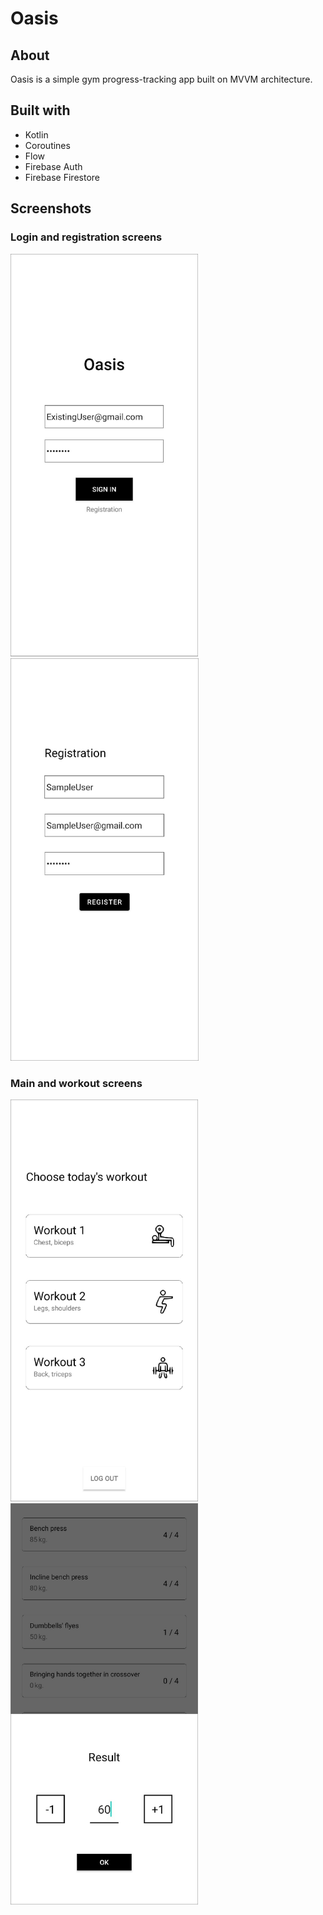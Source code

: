 # Oasis

## About

Oasis is a simple gym progress-tracking app built on MVVM architecture. 

## Built with
- Kotlin
- Coroutines
- Flow
- Firebase Auth
- Firebase Firestore

## Screenshots


### Login and registration screens

<p float="left">
  <img src="https://github.com/IlyaBorisovDly/Oasis/blob/master/screenshots/screenshot_login_en.png" width="300"> 
  <img src="https://github.com/IlyaBorisovDly/Oasis/blob/master/screenshots/screenshot_registration_en.png" width="301.3">
</p>



### Main and workout screens

<p float="left">
  <img src="https://github.com/IlyaBorisovDly/Oasis/blob/master/screenshots/screenshot_welcome_en.png" width="300">
  
  <img src="https://github.com/IlyaBorisovDly/Oasis/blob/master/screenshots/screenshot_workout_en.png" width="300">
</p>


